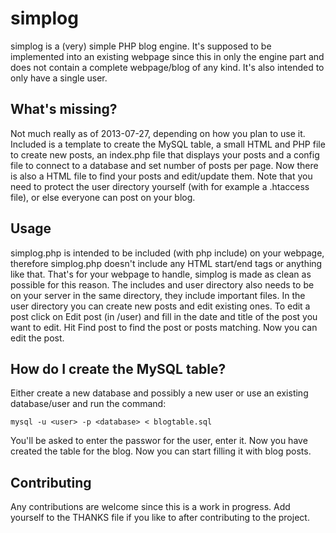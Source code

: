 simplog
=======

simplog is a (very) simple PHP blog engine. It's supposed to be implemented into an existing webpage since this in only the engine part and does not contain a complete webpage/blog of any kind. It's also intended to only have a single user.

What's missing?
---------------
Not much really as of 2013-07-27, depending on how you plan to use it. Included is a template to create the MySQL table, a small HTML and PHP file to create new posts, an index.php file that displays your posts and a config file to connect to a database and set number of posts per page. Now there is also a HTML file to find your posts and edit/update them. Note that you need to protect the user directory yourself (with for example a .htaccess file), or else everyone can post on your blog.

Usage
-----
simplog.php is intended to be included (with php include) on your webpage, therefore simplog.php doesn't include any HTML start/end tags or anything like that. That's for your webpage to handle, simplog is made as clean as possible for this reason. The includes and user directory also needs to be on your server in the same directory, they include important files. In the user directory you can create new posts and edit existing ones. To edit a post click on Edit post (in /user) and fill in the date and title of the post you want to edit. Hit Find post to find the post or posts matching. Now you can edit the post.

How do I create the MySQL table?
--------------------------------
Either create a new database and possibly a new user or use an existing database/user and run the command:

	mysql -u <user> -p <database> < blogtable.sql

You'll be asked to enter the passwor for the user, enter it. Now you have created the table for the blog. Now you can start filling it with blog posts.

Contributing
------------
Any contributions are welcome since this is a work in progress.
Add yourself to the THANKS file if you like to after contributing to the project.


